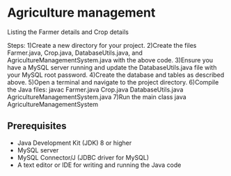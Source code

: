 # Agriculture management
 Listing the  Farmer details and Crop details

Steps: 
1)Create a new directory for your project.
2)Create the files Farmer.java, Crop.java, DatabaseUtils.java, and    AgricultureManagementSystem.java with the above code.
3)Ensure you have a MySQL server running and update the DatabaseUtils.java file with your MySQL root password.
4)Create the database and tables as described above.
5)Open a terminal and navigate to the project directory.
6)Compile the Java files:
javac Farmer.java Crop.java DatabaseUtils.java AgricultureManagementSystem.java
7)Run the main class
java AgricultureManagementSystem 

## Prerequisites
- Java Development Kit (JDK) 8 or higher
- MySQL server
- MySQL Connector/J (JDBC driver for MySQL)
- A text editor or IDE for writing and running the Java code
